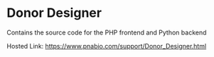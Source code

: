 # Donor Designer

Contains the source code for the PHP frontend and Python backend  

Hosted Link:
https://www.pnabio.com/support/Donor_Designer.html
